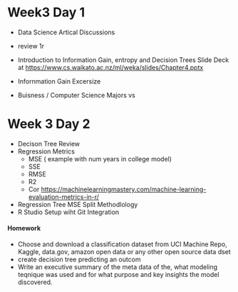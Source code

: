 # Week3 Day 1
 
  * Data Science Artical Discussions
  * review 1r
  * Introduction to Information Gain, entropy and Decision Trees
    Slide Deck at 
   https://www.cs.waikato.ac.nz/ml/weka/slides/Chapter4.pptx
   
  * Infornmation Gain Excersize
   + Buisness / Computer Science Majors vs 
   
# Week 3 Day 2
  * Decison Tree Review
  * Regression Metrics
    + MSE ( example with num years in college model)
    + SSE
    + RMSE
    + R2
    + Cor
    https://machinelearningmastery.com/machine-learning-evaluation-metrics-in-r/
  * Regression Tree MSE Split Methodlology
  * R Studio Setup wiht Git Integration
#### Homework

  * Choose and download a classification dataset from UCI Machine Repo, Kaggle, data.gov, amazon open data or any other open source data dset
  * create decision tree predicting an outcom
  * Write an executive summary of the meta data of the, what modeling teqnique was used and for what
  purpose and key insights the model discovered. 
   
